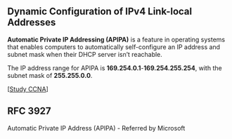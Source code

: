 ## Dynamic Configuration of IPv4 Link-local Addresses

**Automatic Private IP Addressing (APIPA)** is a feature in operating systems that enables computers to automatically self-configure an IP address and subnet mask when their DHCP server isn’t reachable.

The IP address range for APIPA is **169.254.0.1**-**169.254.255.254**, with the subnet mask of **255.255.0.0**.

[[Study CCNA](https://study-ccna.com/apipa-automatic-private-ip-addressing/)]

## RFC 3927

Automatic Private IP Address (APIPA) - Referred by Microsoft
